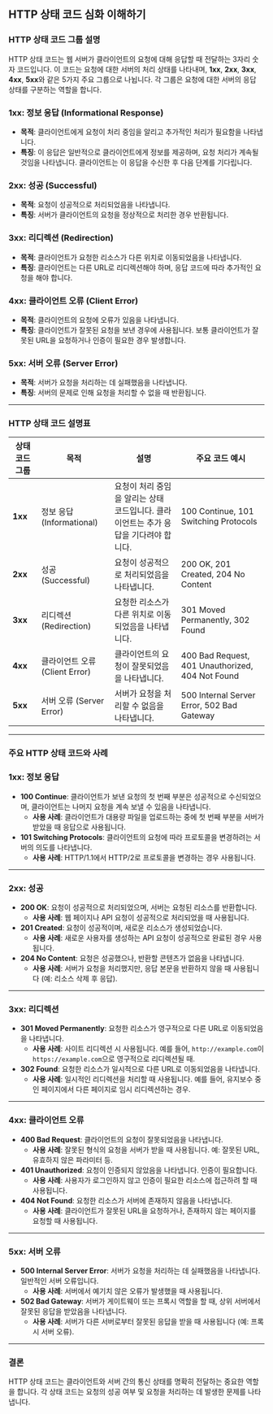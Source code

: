 ## HTTP 상태 코드 심화 이해하기

### HTTP 상태 코드 그룹 설명

HTTP 상태 코드는 웹 서버가 클라이언트의 요청에 대해 응답할 때 전달하는 3자리 숫자 코드입니다. 이 코드는 요청에 대한 서버의 처리 상태를 나타내며, **1xx**, **2xx**, **3xx**, **4xx**, **5xx**와 같은 5가지 주요 그룹으로 나뉩니다. 각 그룹은 요청에 대한 서버의 응답 상태를 구분하는 역할을 합니다.

### **1xx: 정보 응답 (Informational Response)**

- **목적**: 클라이언트에게 요청이 처리 중임을 알리고 추가적인 처리가 필요함을 나타냅니다.
- **특징**: 이 응답은 일반적으로 클라이언트에게 정보를 제공하며, 요청 처리가 계속될 것임을 나타냅니다. 클라이언트는 이 응답을 수신한 후 다음 단계를 기다립니다.

### **2xx: 성공 (Successful)**

- **목적**: 요청이 성공적으로 처리되었음을 나타냅니다.
- **특징**: 서버가 클라이언트의 요청을 정상적으로 처리한 경우 반환됩니다.

### **3xx: 리디렉션 (Redirection)**

- **목적**: 클라이언트가 요청한 리소스가 다른 위치로 이동되었음을 나타냅니다.
- **특징**: 클라이언트는 다른 URL로 리디렉션해야 하며, 응답 코드에 따라 추가적인 요청을 해야 합니다.

### **4xx: 클라이언트 오류 (Client Error)**

- **목적**: 클라이언트의 요청에 오류가 있음을 나타냅니다.
- **특징**: 클라이언트가 잘못된 요청을 보낸 경우에 사용됩니다. 보통 클라이언트가 잘못된 URL을 요청하거나 인증이 필요한 경우 발생합니다.

### **5xx: 서버 오류 (Server Error)**

- **목적**: 서버가 요청을 처리하는 데 실패했음을 나타냅니다.
- **특징**: 서버의 문제로 인해 요청을 처리할 수 없을 때 반환됩니다.

---

### **HTTP 상태 코드 설명표**

| **상태 코드 그룹** | **목적** | **설명** | **주요 코드 예시** |
| --- | --- | --- | --- |
| **1xx** | 정보 응답 (Informational) | 요청이 처리 중임을 알리는 상태 코드입니다. 클라이언트는 추가 응답을 기다려야 합니다. | 100 Continue, 101 Switching Protocols |
| **2xx** | 성공 (Successful) | 요청이 성공적으로 처리되었음을 나타냅니다. | 200 OK, 201 Created, 204 No Content |
| **3xx** | 리디렉션 (Redirection) | 요청한 리소스가 다른 위치로 이동되었음을 나타냅니다. | 301 Moved Permanently, 302 Found |
| **4xx** | 클라이언트 오류 (Client Error) | 클라이언트의 요청이 잘못되었음을 나타냅니다. | 400 Bad Request, 401 Unauthorized, 404 Not Found |
| **5xx** | 서버 오류 (Server Error) | 서버가 요청을 처리할 수 없음을 나타냅니다. | 500 Internal Server Error, 502 Bad Gateway |

---

### **주요 HTTP 상태 코드와 사례**

### **1xx: 정보 응답**

- **100 Continue**: 클라이언트가 보낸 요청의 첫 번째 부분은 성공적으로 수신되었으며, 클라이언트는 나머지 요청을 계속 보낼 수 있음을 나타냅니다.
    - **사용 사례**: 클라이언트가 대용량 파일을 업로드하는 중에 첫 번째 부분을 서버가 받았을 때 응답으로 사용됩니다.
- **101 Switching Protocols**: 클라이언트의 요청에 따라 프로토콜을 변경하려는 서버의 의도를 나타냅니다.
    - **사용 사례**: HTTP/1.1에서 HTTP/2로 프로토콜을 변경하는 경우 사용됩니다.

---

### **2xx: 성공**

- **200 OK**: 요청이 성공적으로 처리되었으며, 서버는 요청된 리소스를 반환합니다.
    - **사용 사례**: 웹 페이지나 API 요청이 성공적으로 처리되었을 때 사용됩니다.
- **201 Created**: 요청이 성공적이며, 새로운 리소스가 생성되었습니다.
    - **사용 사례**: 새로운 사용자를 생성하는 API 요청이 성공적으로 완료된 경우 사용됩니다.
- **204 No Content**: 요청은 성공했으나, 반환할 콘텐츠가 없음을 나타냅니다.
    - **사용 사례**: 서버가 요청을 처리했지만, 응답 본문을 반환하지 않을 때 사용됩니다 (예: 리소스 삭제 후 응답).

---

### **3xx: 리디렉션**

- **301 Moved Permanently**: 요청한 리소스가 영구적으로 다른 URL로 이동되었음을 나타냅니다.
    - **사용 사례**: 사이트 리디렉션 시 사용됩니다. 예를 들어, `http://example.com`이 `https://example.com`으로 영구적으로 리디렉션될 때.
- **302 Found**: 요청한 리소스가 일시적으로 다른 URL로 이동되었음을 나타냅니다.
    - **사용 사례**: 일시적인 리디렉션을 처리할 때 사용됩니다. 예를 들어, 유지보수 중인 페이지에서 다른 페이지로 임시 리디렉션하는 경우.

---

### **4xx: 클라이언트 오류**

- **400 Bad Request**: 클라이언트의 요청이 잘못되었음을 나타냅니다.
    - **사용 사례**: 잘못된 형식의 요청을 서버가 받을 때 사용됩니다. 예: 잘못된 URL, 유효하지 않은 파라미터 등.
- **401 Unauthorized**: 요청이 인증되지 않았음을 나타냅니다. 인증이 필요합니다.
    - **사용 사례**: 사용자가 로그인하지 않고 인증이 필요한 리소스에 접근하려 할 때 사용됩니다.
- **404 Not Found**: 요청한 리소스가 서버에 존재하지 않음을 나타냅니다.
    - **사용 사례**: 클라이언트가 잘못된 URL을 요청하거나, 존재하지 않는 페이지를 요청할 때 사용됩니다.

---

### **5xx: 서버 오류**

- **500 Internal Server Error**: 서버가 요청을 처리하는 데 실패했음을 나타냅니다. 일반적인 서버 오류입니다.
    - **사용 사례**: 서버에서 예기치 않은 오류가 발생했을 때 사용됩니다.
- **502 Bad Gateway**: 서버가 게이트웨이 또는 프록시 역할을 할 때, 상위 서버에서 잘못된 응답을 받았음을 나타냅니다.
    - **사용 사례**: 서버가 다른 서버로부터 잘못된 응답을 받을 때 사용됩니다 (예: 프록시 서버 오류).

---

### **결론**

HTTP 상태 코드는 클라이언트와 서버 간의 통신 상태를 명확히 전달하는 중요한 역할을 합니다. 각 상태 코드는 요청의 성공 여부 및 요청을 처리하는 데 발생한 문제를 나타냅니다.